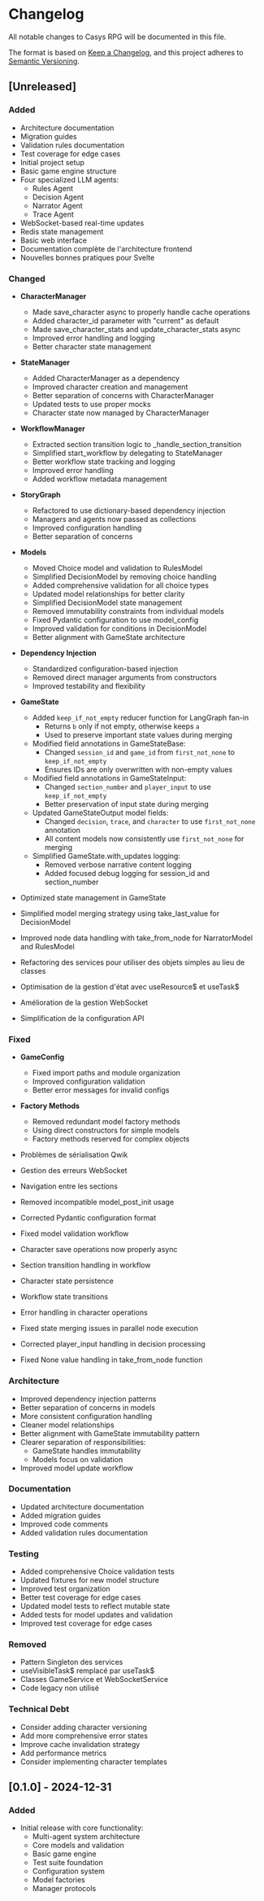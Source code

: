 # Changelog

All notable changes to Casys RPG will be documented in this file.

The format is based on [Keep a Changelog](https://keepachangelog.com/en/1.0.0/),
and this project adheres to [Semantic Versioning](https://semver.org/spec/v2.0.0.html).

## [Unreleased]

### Added
- Architecture documentation
- Migration guides
- Validation rules documentation
- Test coverage for edge cases
- Initial project setup
- Basic game engine structure
- Four specialized LLM agents:
  - Rules Agent
  - Decision Agent
  - Narrator Agent
  - Trace Agent
- WebSocket-based real-time updates
- Redis state management
- Basic web interface
- Documentation complète de l'architecture frontend
- Nouvelles bonnes pratiques pour Svelte  

### Changed
- **CharacterManager**
  - Made save_character async to properly handle cache operations
  - Added character_id parameter with "current" as default
  - Made save_character_stats and update_character_stats async
  - Improved error handling and logging
  - Better character state management

- **StateManager**
  - Added CharacterManager as a dependency
  - Improved character creation and management
  - Better separation of concerns with CharacterManager
  - Updated tests to use proper mocks
  - Character state now managed by CharacterManager

- **WorkflowManager**
  - Extracted section transition logic to _handle_section_transition
  - Simplified start_workflow by delegating to StateManager
  - Better workflow state tracking and logging
  - Improved error handling
  - Added workflow metadata management

- **StoryGraph**
  - Refactored to use dictionary-based dependency injection
  - Managers and agents now passed as collections
  - Improved configuration handling
  - Better separation of concerns

- **Models**
  - Moved Choice model and validation to RulesModel
  - Simplified DecisionModel by removing choice handling
  - Added comprehensive validation for all choice types
  - Updated model relationships for better clarity
  - Simplified DecisionModel state management
  - Removed immutability constraints from individual models
  - Fixed Pydantic configuration to use model_config
  - Improved validation for conditions in DecisionModel
  - Better alignment with GameState architecture

- **Dependency Injection**
  - Standardized configuration-based injection
  - Removed direct manager arguments from constructors
  - Improved testability and flexibility

- **GameState**
  - Added `keep_if_not_empty` reducer function for LangGraph fan-in
    - Returns `b` only if not empty, otherwise keeps `a`
    - Used to preserve important state values during merging
  - Modified field annotations in GameStateBase:
    - Changed `session_id` and `game_id` from `first_not_none` to `keep_if_not_empty`
    - Ensures IDs are only overwritten with non-empty values
  - Modified field annotations in GameStateInput:
    - Changed `section_number` and `player_input` to use `keep_if_not_empty`
    - Better preservation of input state during merging
  - Updated GameStateOutput model fields:
    - Changed `decision`, `trace`, and `character` to use `first_not_none` annotation
    - All content models now consistently use `first_not_none` for merging
  - Simplified GameState.with_updates logging:
    - Removed verbose narrative content logging
    - Added focused debug logging for session_id and section_number

- Optimized state management in GameState
- Simplified model merging strategy using take_last_value for DecisionModel
- Improved node data handling with take_from_node for NarratorModel and RulesModel

- Refactoring des services pour utiliser des objets simples au lieu de classes
- Optimisation de la gestion d'état avec useResource$ et useTask$
- Amélioration de la gestion WebSocket
- Simplification de la configuration API

### Fixed
- **GameConfig**
  - Fixed import paths and module organization
  - Improved configuration validation
  - Better error messages for invalid configs

- **Factory Methods**
  - Removed redundant model factory methods
  - Using direct constructors for simple models
  - Factory methods reserved for complex objects

- Problèmes de sérialisation Qwik
- Gestion des erreurs WebSocket
- Navigation entre les sections
- Removed incompatible model_post_init usage
- Corrected Pydantic configuration format
- Fixed model validation workflow
- Character save operations now properly async
- Section transition handling in workflow
- Character state persistence
- Workflow state transitions
- Error handling in character operations
- Fixed state merging issues in parallel node execution
- Corrected player_input handling in decision processing
- Fixed None value handling in take_from_node function

### Architecture
- Improved dependency injection patterns
- Better separation of concerns in models
- More consistent configuration handling
- Cleaner model relationships
- Better alignment with GameState immutability pattern
- Clearer separation of responsibilities:
  - GameState handles immutability
  - Models focus on validation
- Improved model update workflow

### Documentation
- Updated architecture documentation
- Added migration guides
- Improved code comments
- Added validation rules documentation

### Testing
- Added comprehensive Choice validation tests
- Updated fixtures for new model structure
- Improved test organization
- Better test coverage for edge cases
- Updated model tests to reflect mutable state
- Added tests for model updates and validation
- Improved test coverage for edge cases

### Removed
- Pattern Singleton des services
- useVisibleTask$ remplacé par useTask$
- Classes GameService et WebSocketService
- Code legacy non utilisé

### Technical Debt
- Consider adding character versioning
- Add more comprehensive error states
- Improve cache invalidation strategy
- Add performance metrics
- Consider implementing character templates

## [0.1.0] - 2024-12-31
### Added
- Initial release with core functionality:
  - Multi-agent system architecture
  - Core models and validation
  - Basic game engine
  - Test suite foundation
  - Configuration system
  - Model factories
  - Manager protocols
